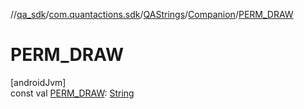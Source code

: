 //[qa_sdk](../../../../index.md)/[com.quantactions.sdk](../../index.md)/[QAStrings](../index.md)/[Companion](index.md)/[PERM_DRAW](-p-e-r-m_-d-r-a-w.md)

# PERM_DRAW

[androidJvm]\
const val [PERM_DRAW](-p-e-r-m_-d-r-a-w.md): [String](https://kotlinlang.org/api/latest/jvm/stdlib/kotlin/-string/index.html)
